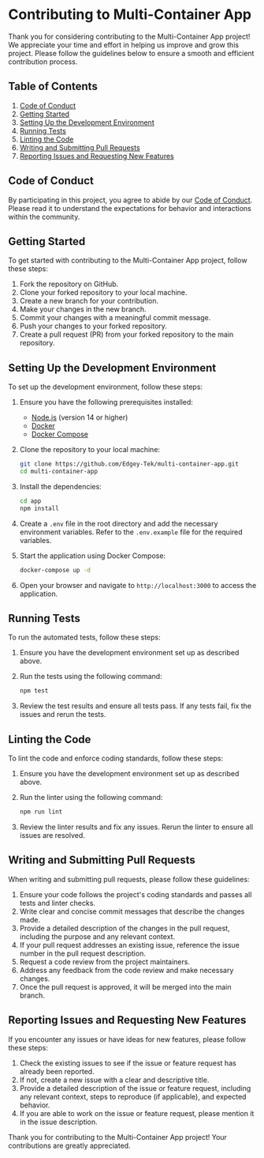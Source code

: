 # Contributing to Multi-Container App

Thank you for considering contributing to the Multi-Container App project! We appreciate your time and effort in helping us improve and grow this project. Please follow the guidelines below to ensure a smooth and efficient contribution process.

## Table of Contents

1. [Code of Conduct](#code-of-conduct)
2. [Getting Started](#getting-started)
3. [Setting Up the Development Environment](#setting-up-the-development-environment)
4. [Running Tests](#running-tests)
5. [Linting the Code](#linting-the-code)
6. [Writing and Submitting Pull Requests](#writing-and-submitting-pull-requests)
7. [Reporting Issues and Requesting New Features](#reporting-issues-and-requesting-new-features)

## Code of Conduct

By participating in this project, you agree to abide by our [Code of Conduct](CODE_OF_CONDUCT.md). Please read it to understand the expectations for behavior and interactions within the community.

## Getting Started

To get started with contributing to the Multi-Container App project, follow these steps:

1. Fork the repository on GitHub.
2. Clone your forked repository to your local machine.
3. Create a new branch for your contribution.
4. Make your changes in the new branch.
5. Commit your changes with a meaningful commit message.
6. Push your changes to your forked repository.
7. Create a pull request (PR) from your forked repository to the main repository.

## Setting Up the Development Environment

To set up the development environment, follow these steps:

1. Ensure you have the following prerequisites installed:
   - [Node.js](https://nodejs.org/) (version 14 or higher)
   - [Docker](https://www.docker.com/)
   - [Docker Compose](https://docs.docker.com/compose/)

2. Clone the repository to your local machine:

   ```sh
   git clone https://github.com/Edgey-Tek/multi-container-app.git
   cd multi-container-app
   ```

3. Install the dependencies:

   ```sh
   cd app
   npm install
   ```

4. Create a `.env` file in the root directory and add the necessary environment variables. Refer to the `.env.example` file for the required variables.

5. Start the application using Docker Compose:

   ```sh
   docker-compose up -d
   ```

6. Open your browser and navigate to `http://localhost:3000` to access the application.

## Running Tests

To run the automated tests, follow these steps:

1. Ensure you have the development environment set up as described above.
2. Run the tests using the following command:

   ```sh
   npm test
   ```

3. Review the test results and ensure all tests pass. If any tests fail, fix the issues and rerun the tests.

## Linting the Code

To lint the code and enforce coding standards, follow these steps:

1. Ensure you have the development environment set up as described above.
2. Run the linter using the following command:

   ```sh
   npm run lint
   ```

3. Review the linter results and fix any issues. Rerun the linter to ensure all issues are resolved.

## Writing and Submitting Pull Requests

When writing and submitting pull requests, please follow these guidelines:

1. Ensure your code follows the project's coding standards and passes all tests and linter checks.
2. Write clear and concise commit messages that describe the changes made.
3. Provide a detailed description of the changes in the pull request, including the purpose and any relevant context.
4. If your pull request addresses an existing issue, reference the issue number in the pull request description.
5. Request a code review from the project maintainers.
6. Address any feedback from the code review and make necessary changes.
7. Once the pull request is approved, it will be merged into the main branch.

## Reporting Issues and Requesting New Features

If you encounter any issues or have ideas for new features, please follow these steps:

1. Check the existing issues to see if the issue or feature request has already been reported.
2. If not, create a new issue with a clear and descriptive title.
3. Provide a detailed description of the issue or feature request, including any relevant context, steps to reproduce (if applicable), and expected behavior.
4. If you are able to work on the issue or feature request, please mention it in the issue description.

Thank you for contributing to the Multi-Container App project! Your contributions are greatly appreciated.
